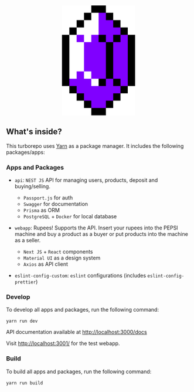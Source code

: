 <p align="center">
<img src="https://raw.githubusercontent.com/almirbi/pepsi-machine/main/apps/webapp/src/components/Deposit/50-purple.png" alt="rupee" width="200"/>
</p>

## What's inside?

This turborepo uses [Yarn](https://classic.yarnpkg.com/) as a package manager. It includes the following packages/apps:

### Apps and Packages

- `api`: `NEST JS` API for managing users, products, deposit and buying/selling.

  - `Passport.js` for auth
  - `Swagger` for documentation
  - `Prisma` as ORM
  - `PostgreSQL` + `Docker` for local database

- `webapp`: Rupees! Supports the API. Insert your rupees into the PEPSI machine and buy a product as a buyer or put products into the machine as a seller.
  - `Next JS` + `React` components
  - `Material UI` as a design system
  - `Axios` as API client
- `eslint-config-custom`: `eslint` configurations (includes `eslint-config-prettier`)

### Develop

To develop all apps and packages, run the following command:

```
yarn run dev
```

API documentation available at [http://localhost:3000/docs](http://localhost:3000/docs)

Visit [http://localhost:3001/](http://localhost:3001/) for the test webapp.

### Build

To build all apps and packages, run the following command:

```
yarn run build
```
